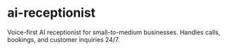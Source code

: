# ai-receptionist
Voice-first AI receptionist for small-to-medium businesses. Handles calls, bookings, and customer inquiries 24/7.

